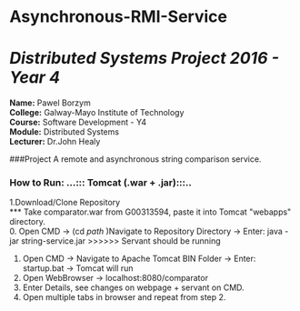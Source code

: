 # Asynchronous-RMI-Service

# *Distributed Systems Project 2016 - Year 4*

**Name:** Pawel Borzym </br>
**College:** Galway-Mayo Institute of Technology </br>
**Course:** Software Development - Y4 </br>
**Module:** Distributed Systems </br>
**Lecturer:** Dr.John Healy </br>

###Project
A remote and asynchronous string comparison service.


### How to Run: ...::: Tomcat (.war + .jar):::.. </br>
1.Download/Clone Repository</br>
***  Take comparator.war from G00313594, paste it into Tomcat "webapps" directory.</br>
0. Open CMD -> (cd *path* )Navigate to Repository Directory -> Enter: java -jar string-service.jar  >>>>>> Servant should be running</br>
1. Open CMD -> Navigate to Apache Tomcat BIN Folder -> Enter: startup.bat -> Tomcat will run</br>
2. Open WebBrowser -> localhost:8080/comparator</br>
3. Enter Details, see changes on webpage + servant on CMD.</br>
4. Open multiple tabs in browser and repeat from step 2.</br>
